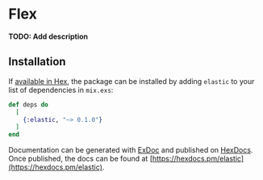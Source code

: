 # Flex

**TODO: Add description**

## Installation

If [available in Hex](https://hex.pm/docs/publish), the package can be installed
by adding `elastic` to your list of dependencies in `mix.exs`:

```elixir
def deps do
  [
    {:elastic, "~> 0.1.0"}
  ]
end
```

Documentation can be generated with [ExDoc](https://github.com/elixir-lang/ex_doc)
and published on [HexDocs](https://hexdocs.pm). Once published, the docs can
be found at [https://hexdocs.pm/elastic](https://hexdocs.pm/elastic).

